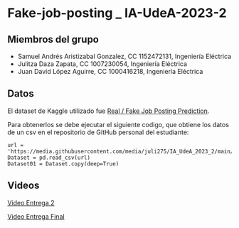 # Fake-job-posting _ IA-UdeA-2023-2

## Miembros del grupo
- Samuel Andrés Aristizabal Gonzalez, CC 1152472131, Ingeniería Eléctrica
- Julitza Daza Zapata, CC 1007230054, Ingeniería Eléctrica
- Juan David López Aguirre, CC 1000416218, Ingeniería Eléctrica

## Datos

El dataset de Kaggle utilizado fue [Real / Fake Job Posting Prediction](https://www.kaggle.com/datasets/shivamb/real-or-fake-fake-jobposting-prediction). 

Para obtenerlos se debe ejecutar el siguiente codigo, que obtiene los datos de un csv en el repositorio de GitHub personal del estudiante:
    
    url = 'https://media.githubusercontent.com/media/juli275/IA_UdeA_2023_2/main/fake_job_postings.csv'
    Dataset = pd.read_csv(url)
    Dataset01 = Dataset.copy(deep=True)

## Videos
[Video Entrega 2](https://youtu.be/hRJsfE5IjJo?si=o1nQTa0weysP5aZC)

[Video Entrega Final](https://youtu.be/HRn3AGoig1c?si=abEE-Avxbair3WQF)
